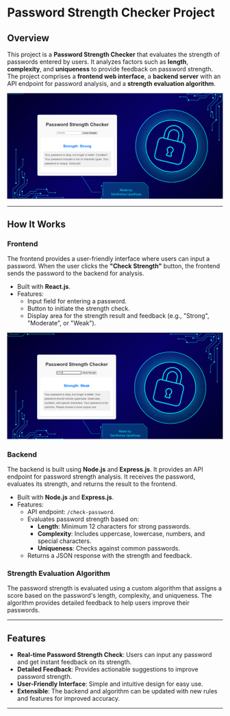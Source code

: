 # Password Strength Checker Project

## Overview
This project is a **Password Strength Checker** that evaluates the strength of passwords entered by users. It analyzes factors such as **length**, **complexity**, and **uniqueness** to provide feedback on password strength. The project comprises a **frontend web interface**, a **backend server** with an API endpoint for password analysis, and a **strength evaluation algorithm**.

![Password Strength Checker Screenshot](./frontend/public/one.png)

---

## How It Works

### **Frontend**
The frontend provides a user-friendly interface where users can input a password. When the user clicks the **"Check Strength"** button, the frontend sends the password to the backend for analysis.

- Built with **React.js**.
- Features:
  - Input field for entering a password.
  - Button to initiate the strength check.
  - Display area for the strength result and feedback (e.g., "Strong", "Moderate", or "Weak").

![Password Strength Checker Screenshot](./frontend/public/three.png)


### **Backend**
The backend is built using **Node.js** and **Express.js**. It provides an API endpoint for password strength analysis. It receives the password, evaluates its strength, and returns the result to the frontend.

- Built with **Node.js** and **Express.js**.
- Features:
  - API endpoint: `/check-password`.
  - Evaluates password strength based on:
    - **Length**: Minimum 12 characters for strong passwords.
    - **Complexity**: Includes uppercase, lowercase, numbers, and special characters.
    - **Uniqueness**: Checks against common passwords.
  - Returns a JSON response with the strength and feedback.

### **Strength Evaluation Algorithm**
The password strength is evaluated using a custom algorithm that assigns a score based on the password's length, complexity, and uniqueness. The algorithm provides detailed feedback to help users improve their passwords.

---

## Features
- **Real-time Password Strength Check**: Users can input any password and get instant feedback on its strength.
- **Detailed Feedback**: Provides actionable suggestions to improve password strength.
- **User-Friendly Interface**: Simple and intuitive design for easy use.
- **Extensible**: The backend and algorithm can be updated with new rules and features for improved accuracy.

---
